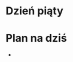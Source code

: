 <!SLIDE title-slide transition=fade>

# Dzień piąty #

<!SLIDE smaller bullets incremental transition=fade>

# Plan na dziś #
  
  * 